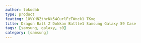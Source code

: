```yaml
---
author: tokodab
type: product
featimg: 1OVYHNZthrNk54CurlFzTWnck1_TKxg__
title: Dragon Ball Z Dokkan Battle1 Samsung Galaxy S9 Case
tags: [samsung, galaxy, s9]
category: [samsung]
---
```

